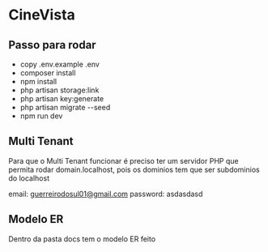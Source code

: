 # CineVista

## Passo para rodar

-   copy .env.example .env
-   composer install
-   npm install
-   php artisan storage:link
-   php artisan key:generate
-   php artisan migrate --seed
-   npm run dev

## Multi Tenant

Para que o Multi Tenant funcionar é preciso ter um servidor PHP que permita rodar domain.localhost, pois os dominios tem que ser subdominios do localhost

email: guerreirodosul01@gmail.com
password: asdasdasd

## Modelo ER

Dentro da pasta docs tem o modelo ER feito
